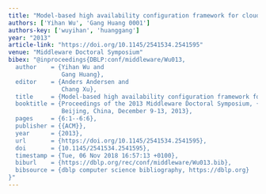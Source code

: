 ```yaml
---
title: "Model-based high availability configuration framework for cloud"
authors: ['Yihan Wu', 'Gang Huang 0001']
authors-key: ['wuyihan', 'huanggang']
year: "2013"
article-link: "https://doi.org/10.1145/2541534.2541595"
venue: "Middleware Doctoral Symposium"
bibex: "@inproceedings{DBLP:conf/middleware/Wu013,
  author    = {Yihan Wu and
               Gang Huang},
  editor    = {Anders Andersen and
               Chang Xu},
  title     = {Model-based high availability configuration framework for cloud},
  booktitle = {Proceedings of the 2013 Middleware Doctoral Symposium, {MDS} 2013,
               Beijing, China, December 9-13, 2013},
  pages     = {6:1--6:6},
  publisher = {{ACM}},
  year      = {2013},
  url       = {https://doi.org/10.1145/2541534.2541595},
  doi       = {10.1145/2541534.2541595},
  timestamp = {Tue, 06 Nov 2018 16:57:13 +0100},
  biburl    = {https://dblp.org/rec/conf/middleware/Wu013.bib},
  bibsource = {dblp computer science bibliography, https://dblp.org}
}"
---
```

